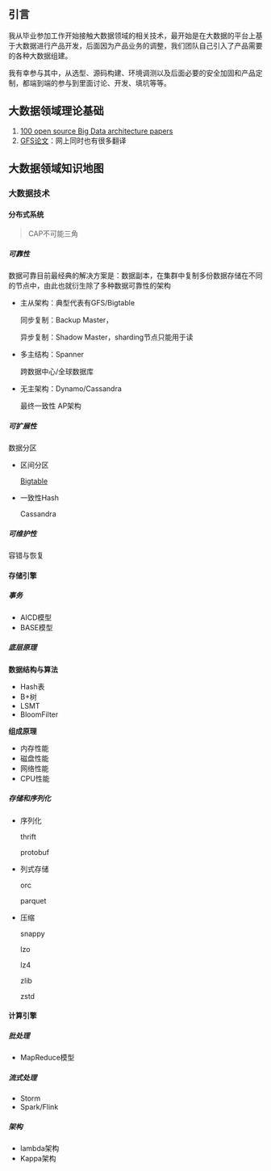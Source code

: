 ## 引言

我从毕业参加工作开始接触大数据领域的相关技术，最开始是在大数据的平台上基于大数据进行产品开发，后面因为产品业务的调整，我们团队自己引入了产品需要的各种大数据组建。

我有幸参与其中，从选型、源码构建、环境调测以及后面必要的安全加固和产品定制，都端到端的参与到里面讨论、开发、填坑等等。



## 大数据领域理论基础

1. [100 open source Big Data architecture papers](https://www.linkedin.com/pulse/100-open-source-big-data-architecture-papers-anil-madan/)
2. [GFS论文](http://static.googleusercontent.com/media/research.google.com/en/us/archive/gfs-sosp2003.pdf)：网上同时也有很多翻译

## 大数据领域知识地图

### 大数据技术

#### 分布式系统

>  CAP不可能三角

##### 可靠性

数据可靠目前最经典的解决方案是：数据副本，在集群中复制多份数据存储在不同的节点中，由此也就衍生除了多种数据可靠性的架构

- 主从架构：典型代表有GFS/Bigtable

  同步复制：Backup Master，

  异步复制：Shadow Master，sharding节点只能用于读

- 多主结构：Spanner

  跨数据中心/全球数据库

- 无主架构：Dynamo/Cassandra

  最终一致性 AP架构

##### 可扩展性

数据分区

- 区间分区

  [Bigtable](http://static.googleusercontent.com/media/research.google.com/en/us/archive/bigtable-osdi06.pdf)

- 一致性Hash

  Cassandra

##### 可维护性

容错与恢复

#### 存储引擎

##### 事务

- AICD模型
- BASE模型

##### 底层原理

**数据结构与算法**

- Hash表
- B+树
- LSMT
- BloomFilter

**组成原理**

- 内存性能
- 磁盘性能
- 网络性能
- CPU性能

##### 存储和序列化

- 序列化 

  thrift

  protobuf

- 列式存储

  orc

  parquet

- 压缩

  snappy

  lzo

  lz4

  zlib

  zstd

#### 计算引擎

##### 批处理

- MapReduce模型

##### 流式处理

- Storm
- Spark/Flink

##### 架构

- lambda架构
- Kappa架构
